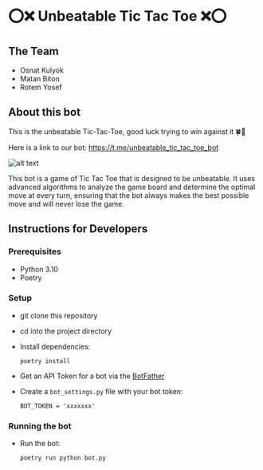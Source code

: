 
# ⭕❌ Unbeatable Tic Tac Toe ❌⭕

## The Team
- Osnat Kulyok
- Matan Biton
- Rotem Yosef

## About this bot

This is the unbeatable Tic-Tac-Toe, good luck trying to win against it 🍀🤞

Here is a link to our bot: https://t.me/unbeatable_tic_tac_toe_bot

![alt text](https://github.com/grurniClasses/bot-hacakthon-tic-tac-toe/blob/main/tic_tac_toe_readme.png)

This bot is a game of Tic Tac Toe that is designed to be unbeatable. It uses advanced algorithms to analyze the game board and determine the optimal move at every turn, ensuring that the bot always makes the best possible move and will never lose the game.
 
## Instructions for Developers 
### Prerequisites
- Python 3.10
- Poetry

### Setup
- git clone this repository 
- cd into the project directory
- Install dependencies:
    
      poetry install


- Get an API Token for a bot via the [BotFather](https://telegram.me/BotFather)
- Create a `bot_settings.py` file with your bot token:

      BOT_TOKEN = 'xxxxxxx'

### Running the bot        
- Run the bot:

      poetry run python bot.py
